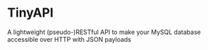 # TinyAPI
A lightweight (pseudo-)RESTful API to make your MySQL database accessible over HTTP with JSON payloads
